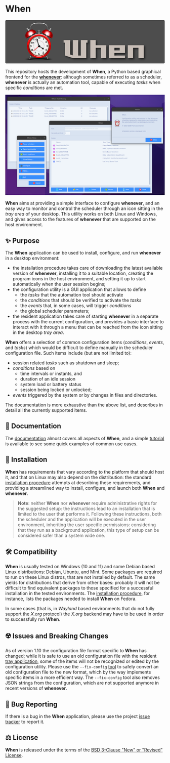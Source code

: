 # When

![HeaderImage](support/docs/graphics/when_banner.png)

This repository hosts the development of **When**, a Python based graphical frontend for the [**whenever**](https://github.com/almostearthling/whenever): although sometimes referred to as a scheduler, **whenever** is actually an automation tool, capable of executing _tasks_ when specific _conditions_ are met.

![MainWindow](support/docs/graphics/when-application.png)

**When** aims at providing a simple interface to configure **whenever**, and an easy way to monitor and control the scheduler through an icon sitting in the _tray area_ of your desktop. This utility works on both Linux and Windows, and gives access to the features of **whenever** that are supported on the host environment.


## :sparkles: Purpose

The **When** application can be used to install, configure, and run **whenever** in a desktop environment:

* the installation procedure takes care of downloading the latest available version of **whenever**, installing it to a suitable location, creating the program icons in the host environment, and setting it up to start automatically when the user session begins;
* the configuration utility is a GUI application that allows to define
  * the _tasks_ that the automation tool should activate
  * the _conditions_ that should be verified to activate the _tasks_
  * the _events_ that, in some cases, will trigger _conditions_
  * the global scheduler parameters;
* the resident application takes care of starting **whenever** in a separate process with the current configuration, and provides a basic interface to interact with it through a menu that can be reached from the icon sitting in the desktop _tray area_.

**When** offers a selection of common configuration items (_conditions_, _events_, and _tasks_) which would be difficult to define manually in the scheduler configuration file. Such items include (but are not limited to):

* session related _tasks_ such as shutdown and sleep;
* _conditions_ based on
  * time intervals or instants, and
  * duration of an idle session
  * system load or battery status
  * session being locked or unlocked;
* _events_ triggered by the system or by changes in files and directories.

The documentation is more exhaustive than the above list, and describes in detail all the currently supported items.


## :book: Documentation

The [documentation](https://almostearthling.github.io/when-command/) almost covers all aspects of **When**, and a simple [tutorial](https://almostearthling.github.io/when-command/tutorial.html) is available to see some quick examples of common use cases.


## :floppy_disk: Installation

**When** has requirements that vary according to the platform that should host it, and that on Linux may also depend on the distribution: the standard [installation procedure](https://almostearthling.github.io/when-command/install.html) attempts at describing these requirements, and providing a streamlined way to install, configure, and launch both **When** and **whenever**.

> **Note**: neither **When** nor **whenever** require administrative rights for the suggested setup: the instructions lead to an installation that is limited to the user that performs it. Following these instructions, both the scheduler and the application will be executed in the user environment, inheriting the user specific permissions: considering that they run as a background application, this type of setup can be considered safer than a system wide one.


## :hammer_and_wrench: Compatibility

**When** is usually tested on Windows (10 and 11) and some Debian based Linux distributions: Debian, Ubuntu, and Mint. Some packages are required to run on these Linux distros, that are not installed by default. The same yields for distributions that derive from other bases: probably it will not be difficult to find equivalent packages to those specified for a successful installation in the tested environments. The [installation procedure](https://almostearthling.github.io/when-command/install.html), for instance, lists the packages needed to install **When** on Fedora.

In some cases (that is, in _Wayland_ based environments that do not fully support the _X.org_ protocol) the _X.org_ backend may have to be used in order to successfully run **When**.


## :radioactive: Issues and Breaking Changes

As of version 1.10 the configuration file format specific to **When** has changed; while it is safe to use an old configuration file with the resident [tray application](https://almostearthling.github.io/when-command/tray.html), some of the items will not be recognized or edited by the configuration utility. Please use the `--fix-config` [tool](https://almostearthling.github.io/when-command/cli.html#toolbox) to safely convert an old configuration file to the new format, which by the way implements specific items in a more efficient way. The `--fix-config` tool also removes JSON strings from the configuration, which are not supported anymore in recent versions of **whenever**.


## :lady_beetle: Bug Reporting

If there is a bug in the **When** application, please use the project [issue tracker](https://github.com/almostearthling/when-command/issues) to report it.


## :balance_scale: License

**When** is released under the terms of the [BSD 3-Clause "New" or "Revised" License](LICENSE).
